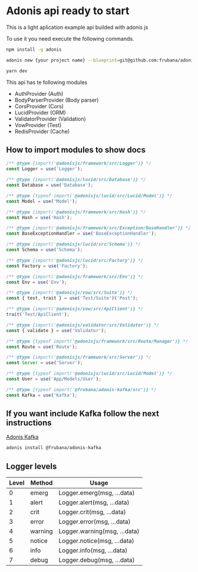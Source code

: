 # Adonis api ready to start

This is a light aplication example api builded with adonis js

To use it you need execute the following commands.

```sh
npm install -g adonis

adonis new {your project name} --blueprint=git@github.com:frubana/adonis-api-app.git

yarn dev
```

This api has te following modules

- AuthProvider (Auth)
- BodyParserProvider (Body parser)
- CorsProvider (Cors)
- LucidProvider (ORM)
- ValidatorProvider (Validation)
- VowProvider (Test)
- RedisProvider (Cache)

## How to import modules to show docs

```js
/** @type {import('@adonisjs/framework/src/Logger')} */
const Logger = use('Logger');

/** @type {import('@adonisjs/lucid/src/Database')} */
const Database = use('Database');

/** @type {typeof import('@adonisjs/lucid/src/Lucid/Model')} */
const Model = use('Model');

/** @type {import('@adonisjs/framework/src/Hash')} */
const Hash = use('Hash');

/** @type {import('@adonisjs/framework/src/Exception/BaseHandler')} */
const BaseExceptionHandler = use('BaseExceptionHandler');

/** @type {import('@adonisjs/lucid/src/Schema')} */
const Schema = use('Schema');

/** @type {import('@adonisjs/lucid/src/Factory')} */
const Factory = use('Factory');

/** @type {import('@adonisjs/framework/src/Env')} */
const Env = use('Env');

/** @type {import('@adonisjs/vow/src/Suite')} */
const { test, trait } = use('Test/Suite')('Post');

/** @type {import('@adonisjs/vow/src/ApiClient')} */
trait('Test/ApiClient');

/** @type {import('@adonisjs/validator/src/Validator')} */
const { validate } = use('Validator');

/** @type {typeof import('@adonisjs/framework/src/Route/Manager')} */
const Route = use('Route');

/** @type {import('@adonisjs/framework/src/Server')} */
const Server = use('Server');

/** @type {typeof import('@adonisjs/lucid/src/Lucid/Model')} */
const User = use('App/Models/User');

/** @type {typeof import('@frubana/adonis-kafka/src')} */
const Kafka = use('Kafka');
```

## If you want include Kafka follow the next instructions

[Adonis Kafka](https://github.com/Frubana/adonis-kafka)

```bash
adonis install @frubana/adonis-kafka
```

## Logger levels

| Level | Method  | Usage                       |
| ----- | ------- | --------------------------- |
| 0     | emerg   | Logger.emerg(msg, …​data)   |
| 1     | alert   | Logger.alert(msg, …​data)   |
| 2     | crit    | Logger.crit(msg, …​data)    |
| 3     | error   | Logger.error(msg, …​data)   |
| 4     | warning | Logger.warning(msg, …​data) |
| 5     | notice  | Logger.notice(msg, …​data)  |
| 6     | info    | Logger.info(msg, …​data)    |
| 7     | debug   | Logger.debug(msg, …​data)   |
